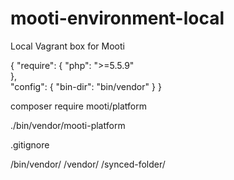 # mooti-environment-local
Local Vagrant box for Mooti

{
    "require": {
        "php": ">=5.5.9"        
    },    
    "config": {
        "bin-dir": "bin/vendor"
    }
}


composer require mooti/platform

./bin/vendor/mooti-platform

.gitignore

/bin/vendor/
/vendor/
/synced-folder/